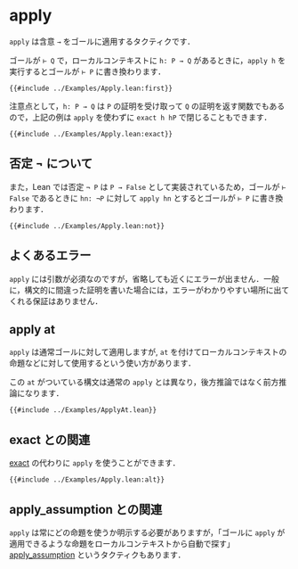 # apply

`apply` は含意 `→` をゴールに適用するタクティクです．

ゴールが `⊢ Q` で，ローカルコンテキストに `h: P → Q` があるときに，`apply h` を実行するとゴールが `⊢ P` に書き換わります．

```lean
{{#include ../Examples/Apply.lean:first}}
```

注意点として，`h: P → Q` は `P` の証明を受け取って `Q` の証明を返す関数でもあるので，上記の例は `apply` を使わずに `exact h hP` で閉じることもできます．

```lean
{{#include ../Examples/Apply.lean:exact}}
```

## 否定 ¬ について

また，Lean では否定 `¬ P` は `P → False` として実装されているため，ゴールが `⊢ False` であるときに `hn: ¬P` に対して `apply hn` とするとゴールが `⊢ P` に書き換わります．

```lean
{{#include ../Examples/Apply.lean:not}}
```

## よくあるエラー

`apply` には引数が必須なのですが，省略しても近くにエラーが出ません．一般に，構文的に間違った証明を書いた場合には，エラーがわかりやすい場所に出てくれる保証はありません．

## apply at

`apply` は通常ゴールに対して適用しますが, `at` を付けてローカルコンテキストの命題などに対して使用するという使い方があります．

この `at` がついている構文は通常の `apply` とは異なり，後方推論ではなく前方推論になります．

```lean
{{#include ../Examples/ApplyAt.lean}}
```

## exact との関連

[exact](./exact.md) の代わりに `apply` を使うことができます．

```lean
{{#include ../Examples/Apply.lean:alt}}
```

## apply_assumption との関連

`apply` は常にどの命題を使うか明示する必要がありますが，「ゴールに `apply` が適用できるような命題をローカルコンテキストから自動で探す」 [apply_assumption](./apply_assumption.md) というタクティクもあります．
